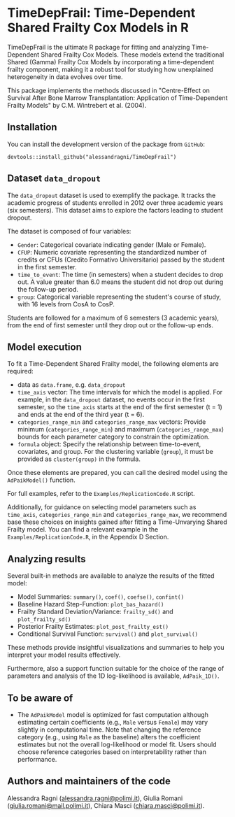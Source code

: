 # TimeDepFrail: Time-Dependent Shared Frailty Cox Models in R

TimeDepFrail is the ultimate R package for fitting and analyzing Time-Dependent Shared Frailty Cox Models. 
These models extend the traditional Shared (Gamma) Frailty Cox Models by incorporating a time-dependent frailty component, 
making it a robust tool for studying how unexplained heterogeneity in data evolves over time.

This package implements the methods discussed in "Centre-Effect on Survival After Bone Marrow Transplantation: Application of Time-Dependent Frailty Models" by C.M. Wintrebert et al. (2004).


## Installation
You can install the development version of the package from `GitHub`:

```
devtools::install_github("alessandragni/TimeDepFrail")
```


## Dataset `data_dropout`
The `data_dropout` dataset is used to exemplify the package. 
It tracks the academic progress of students enrolled in 2012 over three academic years (six semesters). This dataset aims to explore the factors leading to student dropout.

The dataset is composed of four variables:

- `Gender`: Categorical covariate indicating gender (Male or Female).
- `CFUP`: Numeric covariate representing the standardized number of credits or CFUs (Credito Formativo Universitario) passed by the student in the first semester.
- `time_to_event`: The time (in semesters) when a student decides to drop out. A value greater than 6.0 means the student did not drop out during the follow-up period.
- `group`: Categorical variable representing the student's course of study, with 16 levels from CosA to CosP.

Students are followed for a maximum of 6 semesters (3 academic years), from the end of first semester until they drop out or the follow-up ends.


## Model execution
To fit a Time-Dependent Shared Frailty model, the following elements are required:

- data as `data.frame`, e.g. `data_dropout`
- `time_axis` vector: The time intervals for which the model is applied. For example, in the `data_dropout` dataset, no events occur in the first semester, so the `time_axis` starts at the end of the first semester (t = 1) and ends at the end of the third year (t = 6).
- `categories_range_min` and `categories_range_max` vectors: Provide minimum (`categories_range_min`) and maximum (`categories_range_max`) bounds for each parameter category to constrain the optimization.
- `formula` object: Specify the relationship between time-to-event, covariates, and group. For the clustering variable (`group`), it must be provided as `cluster(group)` in the formula.

Once these elements are prepared, you can call the desired model using the `AdPaikModel()` function. 

For full examples, refer to the `Examples/ReplicationCode.R` script.

Additionally, for guidance on selecting model parameters such as `time_axis`, `categories_range_min` and `categories_range_max`, 
we recommend base these choices on insights gained after fitting a Time-Unvarying Shared Frailty model. 
You can find a relevant example in the `Examples/ReplicationCode.R`, in the Appendix D Section.

## Analyzing results
Several built-in methods are available to analyze the results of the fitted model:

- Model Summaries: `summary()`, `coef()`, `coefse()`, `confint()`
- Baseline Hazard Step-Function: `plot_bas_hazard()`
- Frailty Standard Deviation/Variance: `frailty_sd()` and `plot_frailty_sd()`
- Posterior Frailty Estimates: `plot_post_frailty_est()`
- Conditional Survival Function: `survival()` and `plot_survival()`

These methods provide insightful visualizations and summaries to help you interpret your model results effectively.

Furthermore, also a support function suitable for the choice of the range of parameters and analysis of the 1D log-likelihood is available, `AdPaik_1D()`.


## To be aware of
- The `AdPaikModel` model is optimized for fast computation although estimating certain coefficients (e.g., `Male` versus `Female`) may vary slightly in computational time. 
  Note that changing the reference category (e.g., using `Male` as the baseline) alters the coefficient estimates but not the overall log-likelihood or model fit. 
  Users should choose reference categories based on interpretability rather than performance.


## Authors and maintainers of the code
Alessandra Ragni (alessandra.ragni@polimi.it),
Giulia Romani (giulia.romani@mail.polimi.it),
Chiara Masci (chiara.masci@polimi.it).

